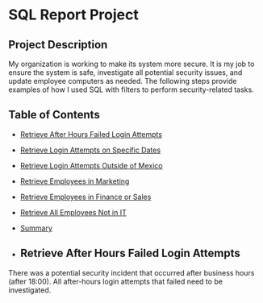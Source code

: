 # SQL Report Project

## Project Description
My organization is working to make its system more secure. It is my job to ensure the system is safe, investigate all potential security issues, and update employee computers as needed. The following steps provide examples of how I used SQL with filters to perform security-related tasks.

## Table of Contents
- [Retrieve After Hours Failed Login Attempts](#retrieve-after-hours-failed-login-attempts)
- [Retrieve Login Attempts on Specific Dates](#retrieve-login-attempts-on-specific-dates)
- [Retrieve Login Attempts Outside of Mexico](#retrieve-login-attempts-outside-of-mexico)
- [Retrieve Employees in Marketing](#retrieve-employees-in-marketing)
- [Retrieve Employees in Finance or Sales](#retrieve-employees-in-finance-or-sales)
- [Retrieve All Employees Not in IT](#retrieve-all-employees-not-in-it)
- [Summary](#summary)

- ## Retrieve After Hours Failed Login Attempts
There was a potential security incident that occurred after business hours (after 18:00). All after-hours login attempts that failed need to be investigated.
